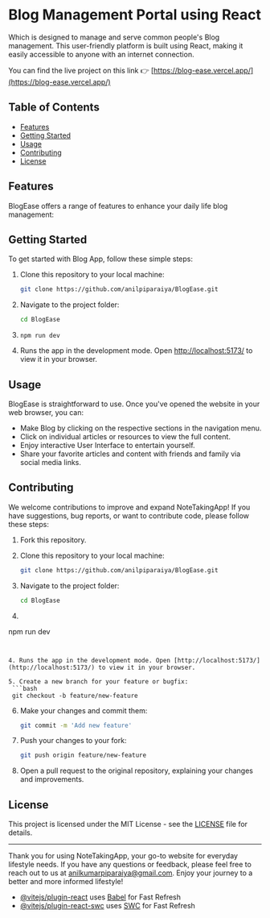# Blog Management Portal using React


Which is designed to manage and serve common people's Blog management. This user-friendly platform is built using React, making it easily accessible to anyone with an internet connection.

You can find the live project on this link 👉
[https://blog-ease.vercel.app/](https://blog-ease.vercel.app/)


## Table of Contents

- [Features](#features)
- [Getting Started](#getting-started)
- [Usage](#usage)
- [Contributing](#contributing)
- [License](#license)

## Features

BlogEase offers a range of features to enhance your daily life blog management:



## Getting Started

To get started with Blog App, follow these simple steps:

1. Clone this repository to your local machine:
   ```bash
   git clone https://github.com/anilpiparaiya/BlogEase.git
   ```

2. Navigate to the project folder:
   ```bash
   cd BlogEase
   ```

3. `npm run dev`

4. Runs the app in the development mode. Open [http://localhost:5173/](http://localhost:5173/) to view it in your browser.


## Usage

BlogEase is straightforward to use. Once you've opened the website in your web browser, you can:

- Make Blog by clicking on the respective sections in the navigation menu.
- Click on individual articles or resources to view the full content.
- Enjoy interactive User Interface to entertain yourself.
- Share your favorite articles and content with friends and family via social media links.

## Contributing

We welcome contributions to improve and expand NoteTakingApp! If you have suggestions, bug reports, or want to contribute code, please follow these steps:

1. Fork this repository.

2. Clone this repository to your local machine:
   ```bash
   git clone https://github.com/anilpiparaiya/BlogEase.git
   ```

3. Navigate to the project folder:
   ```bash
   cd BlogEase
   ```

3. ```bash
  npm run dev
  ```


4. Runs the app in the development mode. Open [http://localhost:5173/](http://localhost:5173/) to view it in your browser.

5. Create a new branch for your feature or bugfix:
   ```bash
   git checkout -b feature/new-feature
   ```
6. Make your changes and commit them:
   ```bash
   git commit -m 'Add new feature'
   ```
7. Push your changes to your fork:
   ```bash
   git push origin feature/new-feature
   ```
8. Open a pull request to the original repository, explaining your changes and improvements.

## License

This project is licensed under the MIT License - see the [LICENSE](LICENSE) file for details.

---

Thank you for using NoteTakingApp, your go-to website for everyday lifestyle needs. If you have any questions or feedback, please feel free to reach out to us at [anilkumarpiparaiya@gmail.com](mailto:anilkumarpiparaiya@gmail.com). Enjoy your journey to a better and more informed lifestyle!






- [@vitejs/plugin-react](https://github.com/vitejs/vite-plugin-react/blob/main/packages/plugin-react/README.md) uses [Babel](https://babeljs.io/) for Fast Refresh
- [@vitejs/plugin-react-swc](https://github.com/vitejs/vite-plugin-react-swc) uses [SWC](https://swc.rs/) for Fast Refresh
